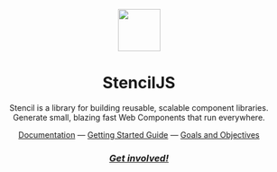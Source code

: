 <p align="center">
    <img src="https://stenciljs.com/_next/image?url=%2F_next%2Fstatic%2Fmedia%2Flogo.ee275b6c.png&w=256&q=75" height="75">
</p>

<h1 align="center">
    StencilJS
</h1>

<p align="center">
    Stencil is a library for building reusable, scalable component libraries.<br />
    Generate small, blazing fast Web Components that run everywhere.
<p>

<div align="center">
  <a href="https://stenciljs.com/">Documentation</a> —
  <a href="https://stenciljs.com/docs/introduction">Getting Started Guide</a> —
  <a href="https://stenciljs.com/docs/goals-and-objectives">Goals and Objectives</a>
</div>

<h3 align="center">
    <a href="https://chat.stenciljs.com/"><i>Get involved!</i></a>
</h3>